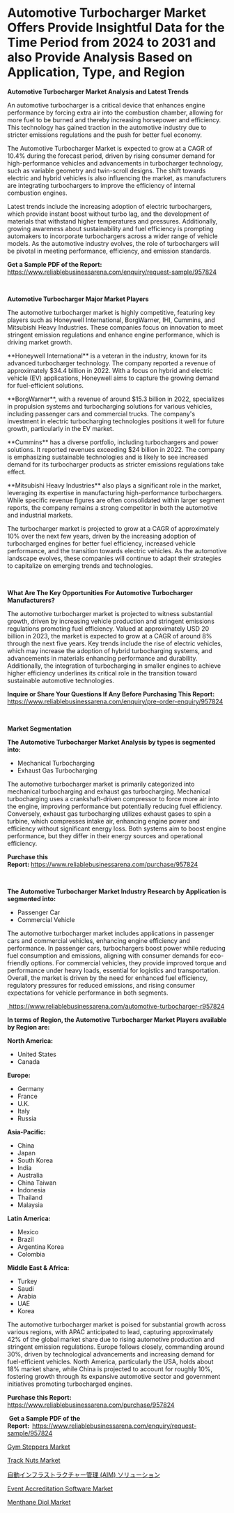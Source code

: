 <p><h1>Automotive Turbocharger Market Offers Provide Insightful Data for the Time Period from 2024 to 2031 and also Provide Analysis Based on Application, Type, and Region</h1></p><p><strong>Automotive Turbocharger Market Analysis and Latest Trends</strong></p>
<p><p>An automotive turbocharger is a critical device that enhances engine performance by forcing extra air into the combustion chamber, allowing for more fuel to be burned and thereby increasing horsepower and efficiency. This technology has gained traction in the automotive industry due to stricter emissions regulations and the push for better fuel economy.</p><p>The Automotive Turbocharger Market is expected to grow at a CAGR of 10.4% during the forecast period, driven by rising consumer demand for high-performance vehicles and advancements in turbocharger technology, such as variable geometry and twin-scroll designs. The shift towards electric and hybrid vehicles is also influencing the market, as manufacturers are integrating turbochargers to improve the efficiency of internal combustion engines.</p><p>Latest trends include the increasing adoption of electric turbochargers, which provide instant boost without turbo lag, and the development of materials that withstand higher temperatures and pressures. Additionally, growing awareness about sustainability and fuel efficiency is prompting automakers to incorporate turbochargers across a wider range of vehicle models. As the automotive industry evolves, the role of turbochargers will be pivotal in meeting performance, efficiency, and emission standards.</p></p>
<p><strong>Get a Sample PDF of the Report:&nbsp;</strong> <a href="https://www.reliablebusinessarena.com/enquiry/request-sample/957824">https://www.reliablebusinessarena.com/enquiry/request-sample/957824</a></p>
<p>&nbsp;</p>
<p><strong>Automotive Turbocharger Major Market Players</strong></p>
<p><p>The automotive turbocharger market is highly competitive, featuring key players such as Honeywell International, BorgWarner, IHI, Cummins, and Mitsubishi Heavy Industries. These companies focus on innovation to meet stringent emission regulations and enhance engine performance, which is driving market growth.</p><p>**Honeywell International** is a veteran in the industry, known for its advanced turbocharger technology. The company reported a revenue of approximately $34.4 billion in 2022. With a focus on hybrid and electric vehicle (EV) applications, Honeywell aims to capture the growing demand for fuel-efficient solutions.</p><p>**BorgWarner**, with a revenue of around $15.3 billion in 2022, specializes in propulsion systems and turbocharging solutions for various vehicles, including passenger cars and commercial trucks. The company's investment in electric turbocharging technologies positions it well for future growth, particularly in the EV market.</p><p>**Cummins** has a diverse portfolio, including turbochargers and power solutions. It reported revenues exceeding $24 billion in 2022. The company is emphasizing sustainable technologies and is likely to see increased demand for its turbocharger products as stricter emissions regulations take effect.</p><p>**Mitsubishi Heavy Industries** also plays a significant role in the market, leveraging its expertise in manufacturing high-performance turbochargers. While specific revenue figures are often consolidated within larger segment reports, the company remains a strong competitor in both the automotive and industrial markets.</p><p>The turbocharger market is projected to grow at a CAGR of approximately 10% over the next few years, driven by the increasing adoption of turbocharged engines for better fuel efficiency, increased vehicle performance, and the transition towards electric vehicles. As the automotive landscape evolves, these companies will continue to adapt their strategies to capitalize on emerging trends and technologies.</p></p>
<p>&nbsp;</p>
<p><strong>What Are The Key Opportunities For Automotive Turbocharger Manufacturers?</strong></p>
<p><p>The automotive turbocharger market is projected to witness substantial growth, driven by increasing vehicle production and stringent emissions regulations promoting fuel efficiency. Valued at approximately USD 20 billion in 2023, the market is expected to grow at a CAGR of around 8% through the next five years. Key trends include the rise of electric vehicles, which may increase the adoption of hybrid turbocharging systems, and advancements in materials enhancing performance and durability. Additionally, the integration of turbocharging in smaller engines to achieve higher efficiency underlines its critical role in the transition toward sustainable automotive technologies.</p></p>
<p><strong>Inquire or Share Your Questions If Any Before Purchasing This Report:</strong> <a href="https://www.reliablebusinessarena.com/enquiry/pre-order-enquiry/957824">https://www.reliablebusinessarena.com/enquiry/pre-order-enquiry/957824</a></p>
<p>&nbsp;</p>
<p><strong>Market Segmentation</strong></p>
<p><strong>The Automotive Turbocharger Market Analysis by types is segmented into:</strong></p>
<p><ul><li>Mechanical Turbocharging</li><li>Exhaust Gas Turbocharging</li></ul></p>
<p><p>The automotive turbocharger market is primarily categorized into mechanical turbocharging and exhaust gas turbocharging. Mechanical turbocharging uses a crankshaft-driven compressor to force more air into the engine, improving performance but potentially reducing fuel efficiency. Conversely, exhaust gas turbocharging utilizes exhaust gases to spin a turbine, which compresses intake air, enhancing engine power and efficiency without significant energy loss. Both systems aim to boost engine performance, but they differ in their energy sources and operational efficiency.</p></p>
<p><strong>Purchase this Report:&nbsp;</strong><a href="https://www.reliablebusinessarena.com/purchase/957824">https://www.reliablebusinessarena.com/purchase/957824</a></p>
<p>&nbsp;</p>
<p><strong>The Automotive Turbocharger Market Industry Research by Application is segmented into:</strong></p>
<p><ul><li>Passenger Car</li><li>Commercial Vehicle</li></ul></p>
<p><p>The automotive turbocharger market includes applications in passenger cars and commercial vehicles, enhancing engine efficiency and performance. In passenger cars, turbochargers boost power while reducing fuel consumption and emissions, aligning with consumer demands for eco-friendly options. For commercial vehicles, they provide improved torque and performance under heavy loads, essential for logistics and transportation. Overall, the market is driven by the need for enhanced fuel efficiency, regulatory pressures for reduced emissions, and rising consumer expectations for vehicle performance in both segments.</p></p>
<p><a href="https://www.reliablebusinessarena.com/automotive-turbocharger-r957824">&nbsp;https://www.reliablebusinessarena.com/automotive-turbocharger-r957824</a></p>
<p><strong>In terms of Region, the Automotive Turbocharger Market Players available by Region are:</strong></p>
<p>
    <p> <strong> North America: </strong>
        <ul>
            <li>United States</li>
            <li>Canada</li>
        </ul>
        </p> 
    <p> <strong> Europe: </strong>
        <ul>
            <li>Germany</li>
            <li>France</li>
            <li>U.K.</li>
            <li>Italy</li>
            <li>Russia</li>
        </ul>
        </p> 
    <p> <strong> Asia-Pacific: </strong>
        <ul>
            <li>China</li>
            <li>Japan</li>
            <li>South Korea</li>
            <li>India</li>
            <li>Australia</li>
            <li>China Taiwan</li>
            <li>Indonesia</li>
            <li>Thailand</li>
            <li>Malaysia</li>
        </ul>
        </p> 
    <p> <strong> Latin America: </strong>
        <ul>
            <li>Mexico</li>
            <li>Brazil</li>
            <li>Argentina Korea</li>
            <li>Colombia</li>
        </ul>
        </p> 
    <p> <strong> Middle East & Africa: </strong>
        <ul>
            <li>Turkey</li>
            <li>Saudi</li>
            <li>Arabia</li>
            <li>UAE</li>
            <li>Korea</li>
        </ul>
    </p>
    </p>
<p><p>The automotive turbocharger market is poised for substantial growth across various regions, with APAC anticipated to lead, capturing approximately 42% of the global market share due to rising automotive production and stringent emission regulations. Europe follows closely, commanding around 30%, driven by technological advancements and increasing demand for fuel-efficient vehicles. North America, particularly the USA, holds about 18% market share, while China is projected to account for roughly 10%, fostering growth through its expansive automotive sector and government initiatives promoting turbocharged engines.</p></p>
<p><strong>Purchase this Report: </strong><a href="https://www.reliablebusinessarena.com/purchase/957824">https://www.reliablebusinessarena.com/purchase/957824</a></p>
<p>&nbsp;<strong>Get a Sample PDF of the Report:&nbsp;&nbsp;</strong><a href="https://www.reliablebusinessarena.com/enquiry/request-sample/957824">https://www.reliablebusinessarena.com/enquiry/request-sample/957824</a></p>
<p><strong></strong></p>
<p><p><a href="https://issuu.com/reportprime-2/docs/gym-steppers-market-size-2030.pptx_93084393d2dd8c">Gym Steppers Market</a></p><p><a href="https://medium.com/@doristurner71/the-market-study-covers-the-track-nuts-market-across-various-segments-3cb2d5c4bbf9">Track Nuts Market</a></p><p><a href="https://medium.com/@adfwe254/automated-infrastructure-management-aim-solutions-6ae322b67d4b">自動インフラストラクチャー管理 (AIM) ソリューション</a></p><p><a href="https://www.linkedin.com/pulse/event-accreditation-software-market-forecasts-trends-impact-m4aae?trackingId=665CifZXSNOXWVOWjV4vEA%3D%3D">Event Accreditation Software Market</a></p><p><a href="https://issuu.com/reportprime-2/docs/menthane-diol-market-size-2030.pptx_07c6b5cb9d6f45">Menthane Diol Market</a></p></p>